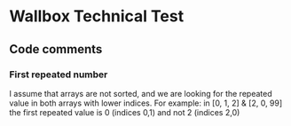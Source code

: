 # Wallbox Technical Test

## Code comments
### First repeated number
I assume that arrays are not sorted, and we are looking for the repeated value in both arrays with lower indices.
For example: in [0, 1, 2] & [2, 0, 99] the first repeated value is 0 (indices 0,1) and not 2 (indices 2,0)
